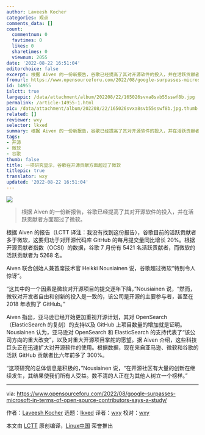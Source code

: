 ```yaml
---
author: Laveesh Kocher
categories: 观点
comments_data: []
count:
  commentnum: 0
  favtimes: 0
  likes: 0
  sharetimes: 0
  viewnum: 2055
date: '2022-08-22 16:51:04'
editorchoice: false
excerpt: 根据 Aiven 的一份新报告，谷歌已经提高了其对开源软件的投入，并在活跃贡献者方面超过了微软。
fromurl: https://www.opensourceforu.com/2022/08/google-surpasses-microsoft-in-terms-of-open-source-contributors-says-a-study/
id: 14955
islctt: true
largepic: /data/attachment/album/202208/22/165026svxa8svb55sswf8b.jpg
permalink: /article-14955-1.html
pic: /data/attachment/album/202208/22/165026svxa8svb55sswf8b.jpg.thumb.jpg
related: []
reviewer: wxy
selector: lkxed
summary: 根据 Aiven 的一份新报告，谷歌已经提高了其对开源软件的投入，并在活跃贡献者方面超过了微软。
tags:
- 开源
- 微软
- 谷歌
thumb: false
title: 一项研究显示，谷歌在开源贡献方面超过了微软
titlepic: true
translator: wxy
updated: '2022-08-22 16:51:04'
---
```


![](/data/attachment/album/202208/22/165026svxa8svb55sswf8b.jpg)



> 
> 根据 Aiven 的一份新报告，谷歌已经提高了其对开源软件的投入，并在活跃贡献者方面超过了微软。
> 
> 
> 


根据 Aiven 的报告（LCTT 译注：我没有找到这份报告），谷歌目前的活跃贡献者多于微软，这要归功于对开源代码库 GitHub 的每月提交量同比增长 20%。根据开源贡献者指数（OCSI）的数据，谷歌 7 月份有 5421 名活跃贡献者，而微软的活跃贡献者为 5268 名。


Aiven 联合创始人兼首席技术官 Heikki Nousiainen 说，谷歌超过微软“特别令人惊讶”。


“这其中的一个因素是微软对开源项目的提交逐年下降，”Nousiainen 说，“然而，微软对开发者自由和创新的投入是一致的，该公司是开源的主要参与者，甚至在 2018 年收购了 GitHub。”


Aiven 指出，亚马逊已经开始更加重视开源计划，其对 OpenSearch（ElasticSearch 的复刻）的支持以及 GitHub 上项目数量的增加就是证明。Nousiainen 认为，亚马逊对 OpenSearch 和 ElasticSearch 的支持代表了“该公司方向的重大改变”，以及对重大开源项目掌舵的愿望。据 Aiven 介绍，这些科技巨头正在迅速扩大对开源软件的使用。根据数据，现在来自亚马逊、微软和谷歌的活跃 GitHub 贡献者比六年前多了 300%。


“这项研究的总体信息是积极的，”Nousiainen 说，“在开源社区有大量的创新在继续发生，其结果使我们所有人受益。数不清的人正在为其他人树立一个榜样。”




---


via: <https://www.opensourceforu.com/2022/08/google-surpasses-microsoft-in-terms-of-open-source-contributors-says-a-study/>


作者：[Laveesh Kocher](https://www.opensourceforu.com/author/laveesh-kocher/) 选题：[lkxed](https://github.com/lkxed) 译者：[wxy](https://github.com/wxy) 校对：[wxy](https://github.com/wxy)


本文由 [LCTT](https://github.com/LCTT/TranslateProject) 原创编译，[Linux中国](https://linux.cn/) 荣誉推出